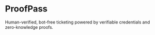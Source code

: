 # ProofPass
Human-verified, bot-free ticketing powered by verifiable credentials and zero-knowledge proofs.
